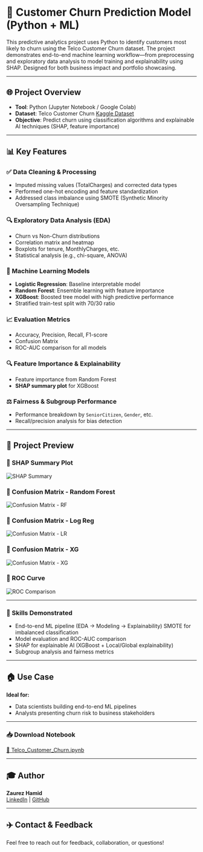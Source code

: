# 🧠 Customer Churn Prediction Model (Python + ML)

This predictive analytics project uses Python to identify customers most likely to churn using the Telco Customer Churn dataset. The project demonstrates end-to-end machine learning workflow—from preprocessing and exploratory data analysis to model training and explainability using SHAP. Designed for both business impact and portfolio showcasing.


---

## 🌐 Project Overview
- **Tool**: Python (Jupyter Notebook / Google Colab)  
- **Dataset**: Telco Customer Churn [Kaggle Dataset](https://www.kaggle.com/datasets/blastchar/telco-customer-churn)  
- **Objective**: Predict churn using classification algorithms and explainable AI techniques (SHAP, feature importance)

---

## 📊 Key Features

### ✅ Data Cleaning & Processing
- Imputed missing values (TotalCharges) and corrected data types
- Performed one-hot encoding and feature standardization
- Addressed class imbalance using SMOTE (Synthetic Minority Oversampling Technique)

### 🔍 Exploratory Data Analysis (EDA)
- Churn vs Non-Churn distributions
- Correlation matrix and heatmap
- Boxplots for tenure, MonthlyCharges, etc.  
- Statistical analysis (e.g., chi-square, ANOVA)

### 🧠 Machine Learning Models
- **Logistic Regression**: Baseline interpretable model  
- **Random Forest**: Ensemble learning with feature importance  
- **XGBoost**: Boosted tree model with high predictive performance  
- Stratified train-test split with 70/30 ratio

### 📈 Evaluation Metrics
- Accuracy, Precision, Recall, F1-score  
- Confusion Matrix  
- ROC-AUC comparison for all models  


### 🔍 Feature Importance & Explainability
- Feature importance from Random Forest  
- **SHAP summary plot** for XGBoost  


### ⚖️ Fairness & Subgroup Performance
- Performance breakdown by `SeniorCitizen`, `Gender`, etc.  
- Recall/precision analysis for bias detection


---

## 📄 Project Preview

### 🔹 SHAP Summary Plot

![SHAP Summary](https://github.com/Zaurezzh/Zaurez-Analytics-Portfolio/blob/main/Assets/SHAP%20Summary%20Plot.PNG)

### 🔹 Confusion Matrix - Random Forest

![Confusion Matrix - RF](https://github.com/Zaurezzh/Zaurez-Analytics-Portfolio/blob/main/Assets/Confusion%20Matrix-RF.PNG)

### 🔹 Confusion Matrix - Log Reg

![Confusion Matrix - LR](https://github.com/Zaurezzh/Zaurez-Analytics-Portfolio/blob/main/Assets/Confusion%20Matrix-LR.PNG)

### 🔹 Confusion Matrix - XG

![Confusion Matrix - XG](https://github.com/Zaurezzh/Zaurez-Analytics-Portfolio/blob/main/Assets/Confusion%20Matrix-XG.PNG)

### 🔹 ROC Curve

![ROC Comparison](https://github.com/Zaurezzh/Zaurez-Analytics-Portfolio/blob/main/Assets/ROC%20Curve.PNG)

---
### 🧠 Skills Demonstrated

- End-to-end ML pipeline (EDA → Modeling → Explainability)
SMOTE for imbalanced classification
- Model evaluation and ROC-AUC comparison
- SHAP for explainable AI (XGBoost + Local/Global explainability)
- Subgroup analysis and fairness metrics

---

## 🏠 Use Case
**Ideal for:**
- Data scientists building end-to-end ML pipelines  
- Analysts presenting churn risk to business stakeholders

---

### 📥 Download Notebook
[📘 Telco_Customer_Churn.ipynb](https://github.com/Zaurezzh/Zaurez-Analytics-Portfolio/blob/main/Predictive_Modeling/Customer_Churn_XGBoost/Telco_Customer_Churn.ipynb)

---

## 🎓 Author
**Zaurez Hamid**  
[LinkedIn](https://www.linkedin.com/in/zaurez-h/) | [GitHub](https://github.com/Zaurezzh)

---

## ✈️ Contact & Feedback
Feel free to reach out for feedback, collaboration, or questions!
